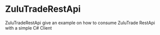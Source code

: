 ZuluTradeRestApi
================

ZuluTradeRestApi give an example on how to consume ZuluTrade RestApi with a simple C# Client
